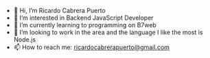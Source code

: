 - 👋 Hi, I’m Ricardo Cabrera Puerto
- 👀 I’m interested in Backend JavaScript Developer
- 🌱 I’m currently learning to programming on B7web
- 💞️ I’m looking to work in the area and the language I like the most is Node.js
- 📫 How to reach me: ricardocabrerapuerto@gmail.com

<!---
ricardocabrerapuerto/ricardocabrerapuerto is a ✨ special ✨ repository because its `README.md` (this file) appears on your GitHub profile.
You can click the Preview link to take a look at your changes.
--->
